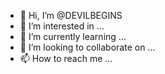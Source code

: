 - 👋 Hi, I’m @DEVILBEGINS
- 👀 I’m interested in ...
- 🌱 I’m currently learning ...
- 💞️ I’m looking to collaborate on ...
- 📫 How to reach me ...

<!---
DEVILBEGINS/DEVILBEGINS is a ✨ special ✨ repository because its `README.md` (this file) appears on your GitHub profile.
You can click the Preview link to take a look at your changes.
--->
